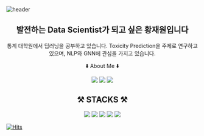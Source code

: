 
![header](https://capsule-render.vercel.app/api?type=wave&color=auto&height=300&section=header&text=Emperorone%20Github&fontSize=90)

<div align=center><h2>발전하는 Data Scientist가 되고 싶은 황재원입니다</h1></div>

<div align=center> 
통계 대학원에서 딥러닝을 공부하고 있습니다.  Toxicity Prediction을 주제로 연구하고 있으며, NLP와 GNN에 관심을 가지고 있습니다. </br>


⬇️ About Me ⬇️

<a href="https://www.linkedin.com/in/jaewon-hwang-359498224/" target="_blank"><img src="https://img.shields.io/badge/LinkedIn-0A66C2?style=flat-square&logo=LinkedIn&logoColor=blue"/></a>
<a href="https://emperor-one-data-study.tistory.com/" target="_blank"><img src="https://img.shields.io/badge/Tistory-000000?style=flat-square&logo=Tistory&logoColor=orange"/></a>
<a href="https://alpine-fender-f1b.notion.site/Jaewon-Hwang-Portfolio-3987d7365141487aa2005f33e0d4b00a?pvs=4" target="_blank"><img src="https://img.shields.io/badge/standardresume-2A3FFB?style=flat-square&logo=standardresume&logoColor=white"/></a>



</div>


<div align=center><h2>⚒ STACKS ⚒</h1></div>

<div align=center> 
<img src="https://img.shields.io/badge/python-3776AB?style=for-the-badge&logo=python&logoColor=white"> 
<img src="https://img.shields.io/badge/Pytorch-EE4C2C?style=for-the-badge&logo=Pytorch&logoColor=white"> 
<img src="https://img.shields.io/badge/MySQL-4479A1?style=for-the-badge&logo=MySQL&logoColor=white"> 
<img src="https://img.shields.io/badge/Tableau-E97627?style=for-the-badge&logo=Tableau&logoColor=white"> 
<img src="https://img.shields.io/badge/Notion-000000?style=for-the-badge&logo=Notion&logoColor=white">  

</div>




[![Hits](https://hits.seeyoufarm.com/api/count/incr/badge.svg?url=https%3A%2F%2Fgithub.com%2FHwangJae-won&count_bg=%23B27DFF&title_bg=%23969696&icon=github.svg&icon_color=%23E7E7E7&title=%EB%B0%A9%EB%AC%B8%EC%9E%90%EC%88%98+&edge_flat=false)](https://hits.seeyoufarm.com)
